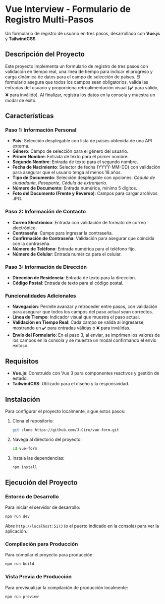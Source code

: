 # Vue Interview - Formulario de Registro Multi-Pasos

Un formulario de registro de usuario en tres pasos, desarrollado con **Vue.js** y **TailwindCSS**

## Descripción del Proyecto

Este proyecto implementa un formulario de registro de tres pasos con validación en tiempo real, una línea de tiempo para indicar el progreso y carga dinámica de datos para el campo de selección de países. El formulario asegura que todos los campos sean obligatorios, valida las entradas del usuario y proporciona retroalimentación visual (✔️ para válido, ❌ para inválido). Al finalizar, registra los datos en la consola y muestra un modal de éxito.

## Características

### Paso 1: Información Personal

- **País**: Selección desplegable con lista de países obtenida de una API externa.
- **Género**: Campo de selección para el género del usuario.
- **Primer Nombre**: Entrada de texto para el primer nombre.
- **Segundo Nombre**: Entrada de texto para el segundo nombre.
- **Fecha de Nacimiento**: Selector de fecha (YYYY-MM-DD) con validación para asegurar que el usuario tenga al menos 18 años.
- **Tipo de Documento**: Selección desplegable con opciones: _Cédula de ciudadanía_, _Pasaporte_, _Cédula de extranjería_.
- **Número de Documento**: Entrada numérica, mínimo 5 dígitos.
- **Foto del Documento (Frente y Reverso)**: Campos para cargar archivos JPG.

### Paso 2: Información de Contacto

- **Correo Electrónico**: Entrada con validación de formato de correo electrónico.
- **Contraseña**: Campo para ingresar la contraseña.
- **Confirmación de Contraseña**: Validación para asegurar que coincida con la contraseña.
- **Número de Teléfono**: Entrada numérica para el teléfono fijo.
- **Número de Celular**: Entrada numérica para el celular.

### Paso 3: Información de Dirección

- **Dirección de Residencia**: Entrada de texto para la dirección.
- **Código Postal**: Entrada de texto para el código postal.

### Funcionalidades Adicionales

- **Navegación**: Permite avanzar y retroceder entre pasos, con validación para asegurar que todos los campos del paso actual sean correctos.
- **Línea de Tiempo**: Indicador visual que muestra el paso actual.
- **Validación en Tiempo Real**: Cada campo se valida al ingresarse, mostrando un ✔️ para entradas válidas o ❌ para inválidas.
- **Envío del Formulario**: En el paso 3, al enviar, se imprimen los valores de los campos en la consola y se muestra un modal confirmando el envío exitoso.

## Requisitos

- **Vue.js**: Construido con Vue 3 para componentes reactivos y gestión de estado.
- **TailwindCSS**: Utilizado para el diseño y la responsividad.

## Instalación

Para configurar el proyecto localmente, sigue estos pasos:

1. Clona el repositorio:

   ```sh
   git clone https://github.com/J-Ciro/vue-form.git
   ```

2. Navega al directorio del proyecto:

   ```sh
   cd vue-form
   ```

3. Instala las dependencias:
   ```sh
   npm install
   ```

## Ejecución del Proyecto

### Entorno de Desarrollo

Para iniciar el servidor de desarrollo:

```sh
npm run dev
```

Abre `http://localhost:5173` (o el puerto indicado en la consola) para ver la aplicación.

### Compilación para Producción

Para compilar el proyecto para producción:

```sh
npm run build
```

### Vista Previa de Producción

Para previsualizar la compilación de producción localmente:

```sh
npm run preview
```
